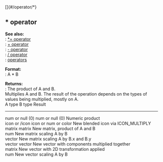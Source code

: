 []{#/operator/*}    
## \* operator    
**See also:**    
:   [\*= operator](/ref/operator/*=.md)    
:   [+ operator](/ref/operator/+.md)    
:   [- operator](/ref/operator/-.md)    
:   [/ operator](/ref/operator//.md)    
:   [operators](/ref/operator.md)    
<!-- -->    
**Format:**    
:   A \* B    
<!-- -->    
**Returns:**    
:   The product of A and B.    
Multiplies A and B. The result of the operation depends on the types of    
values being multiplied, mostly on A.    
  A type            B type                 Result    
  ----------------- ---------------------- ------------------------------------------------    
  num or null (0)   num or null (0)        Numeric product    
  icon or /icon     icon or num or color   New blended icon via ICON_MULTIPLY    
  matrix            matrix                 New matrix, product of A and B    
                    num                    New matrix scaling A by B    
                    vector                 New matrix scaling A by B.x and B.y    
  vector            vector                 New vector with components multiplied together    
                    matrix                 New vector with 2D transformation applied    
                    num                    New vector scaling A by B  